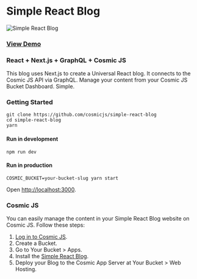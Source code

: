 # Simple React Blog
![Simple React Blog](https://cosmicjs.com/uploads/6465cab0-246c-11e7-995a-2b3b96eb2f07-Screen%20Shot%202017-04-18%20at%202.22.26%20PM.png)
### [View Demo](https://cosmicjs.com/apps/simple-react-blog/demo)
### React + Next.js + GraphQL + Cosmic JS
This blog uses Next.js to create a Universal React blog.  It connects to the Cosmic JS API via GraphQL.  Manage your content from your Cosmic JS Bucket Dashboard.  Simple.
### Getting Started
```
git clone https://github.com/cosmicjs/simple-react-blog
cd simple-react-blog
yarn
```
#### Run in development
```
npm run dev
```
#### Run in production
```
COSMIC_BUCKET=your-bucket-slug yarn start
```
Open [http://localhost:3000](http://localhost:3000).

### Cosmic JS
You can easily manage the content in your Simple React Blog website on Cosmic JS.  Follow these steps:

1. [Log in to Cosmic JS](https://cosmicjs.com).
2. Create a Bucket.
3. Go to Your Bucket > Apps.
4. Install the [Simple React Blog](https://cosmicjs.com/apps/simple-react-blog).
5. Deploy your Blog to the Cosmic App Server at Your Bucket > Web Hosting.
